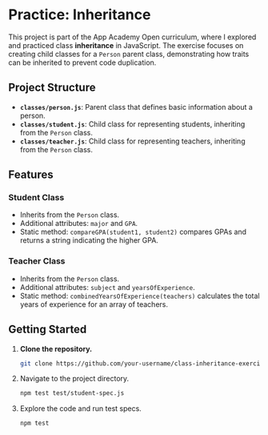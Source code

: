 # Practice: Inheritance

This project is part of the App Academy Open curriculum, where I explored and
practiced class **inheritance** in JavaScript. The exercise focuses on creating child
classes for a `Person` parent class, demonstrating how traits can be inherited to
prevent code duplication.

## Project Structure

- **`classes/person.js`**: Parent class that defines basic information about a person.
- **`classes/student.js`**: Child class for representing students, inheriting from the `Person` class.
- **`classes/teacher.js`**: Child class for representing teachers, inheriting from the `Person` class.

## Features

### Student Class

- Inherits from the `Person` class.
- Additional attributes: `major` and `GPA`.
- Static method: `compareGPA(student1, student2)` compares GPAs and returns a string indicating the higher GPA.

### Teacher Class

- Inherits from the `Person` class.
- Additional attributes: `subject` and `yearsOfExperience`.
- Static method: `combinedYearsOfExperience(teachers)` calculates the total years of experience for an array of teachers.

## Getting Started

1. **Clone the repository.**
   ```bash
   git clone https://github.com/your-username/class-inheritance-exercise.git

2. Navigate to the project directory.
   ```bash
   npm test test/student-spec.js

3. Explore the code and run test specs.
   ```bash
   npm test
